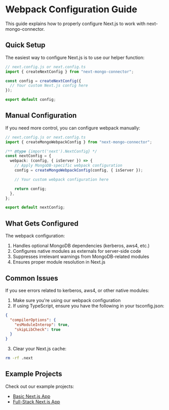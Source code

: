 # Webpack Configuration Guide

This guide explains how to properly configure Next.js to work with next-mongo-connector.

## Quick Setup

The easiest way to configure Next.js is to use our helper function:

```typescript
// next.config.js or next.config.ts
import { createNextConfig } from "next-mongo-connector";

const config = createNextConfig({
  // Your custom Next.js config here
});

export default config;
```

## Manual Configuration

If you need more control, you can configure webpack manually:

```typescript
// next.config.js or next.config.ts
import { createMongoWebpackConfig } from "next-mongo-connector";

/** @type {import('next').NextConfig} */
const nextConfig = {
  webpack: (config, { isServer }) => {
    // Apply MongoDB-specific webpack configuration
    config = createMongoWebpackConfig(config, { isServer });

    // Your custom webpack configuration here

    return config;
  },
};

export default nextConfig;
```

## What Gets Configured

The webpack configuration:

1. Handles optional MongoDB dependencies (kerberos, aws4, etc.)
2. Configures native modules as externals for server-side code
3. Suppresses irrelevant warnings from MongoDB-related modules
4. Ensures proper module resolution in Next.js

## Common Issues

If you see errors related to kerberos, aws4, or other native modules:

1. Make sure you're using our webpack configuration
2. If using TypeScript, ensure you have the following in your tsconfig.json:

```json
{
  "compilerOptions": {
    "esModuleInterop": true,
    "skipLibCheck": true
  }
}
```

3. Clear your Next.js cache:

```bash
rm -rf .next
```

## Example Projects

Check out our example projects:

- [Basic Next.js App](../examples/basic-nextjs)
- [Full-Stack Next.js App](../examples/fullstack-nextjs)
